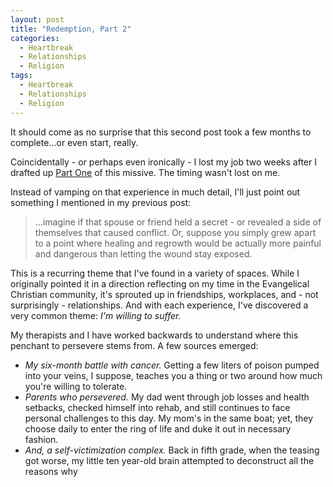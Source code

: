 ```yaml
---
layout: post
title: "Redemption, Part 2"
categories:
  - Heartbreak
  - Relationships
  - Religion
tags:
  - Heartbreak
  - Relationships
  - Religion
---
```


It should come as no surprise that this second post took a few months to complete...or even start, really.

Coincidentally - or perhaps even ironically - I lost my job two weeks after I drafted up [Part One](http://mattschaar.com/redemption-part-1/) of this missive. The timing wasn't lost on me.  

Instead of vamping on that experience in much detail, I'll just point out something I mentioned in my previous post:

>...imagine if that spouse or friend held a secret - or revealed a side of themselves that caused conflict. Or, suppose you simply grew apart to a point where healing and regrowth would be actually more painful and dangerous than letting the wound stay exposed.  

This is a recurring theme that I've found in a variety of spaces. While I originally pointed it in a direction reflecting on my time in the Evangelical Christian community, it's sprouted up in friendships, workplaces, and - not surprisingly - relationships. And with each experience, I've discovered a very common theme: *I'm willing to suffer.*  

My therapists and I have worked backwards to understand where this penchant to persevere stems from. A few sources emerged:

- *My six-month battle with cancer.* Getting a few liters of poison pumped into your veins, I suppose, teaches you a thing or two around how much you're willing to tolerate.
- *Parents who persevered.* My dad went through job losses and health setbacks, checked himself into rehab, and still continues to face personal challenges to this day. My mom's in the same boat; yet, they choose daily to enter the ring of life and duke it out in necessary fashion.
- *And, a self-victimization complex.* Back in fifth grade, when the teasing got worse, my little ten year-old brain attempted to deconstruct all the reasons why 
